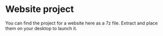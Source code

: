 # Website project
You can find the project for a website here as a 7z file. Extract and place them on your desktop to launch it.
